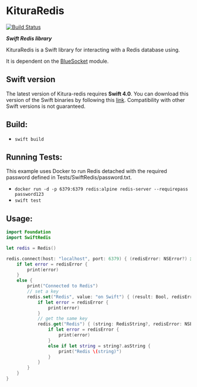 # KituraRedis

[![Build Status](https://travis-ci.org/IBM-Swift/Kitura-redis.svg?branch=master)](https://travis-ci.org/IBM-Swift/Kitura-redis)

***Swift Redis library***

KituraRedis is a Swift library for interacting with a Redis database using.

It is dependent on the [BlueSocket](https://github.com/IBM-Swift/BlueSocket.git) module.

## Swift version
The latest version of Kitura-redis requires **Swift 4.0**. You can download this version of the Swift binaries by following this [link](https://swift.org/download/). Compatibility with other Swift versions is not guaranteed.

## Build:

  - `swift build`

## Running Tests:

This example uses Docker to run Redis detached with the required password defined in Tests/SwiftRedis/password.txt.

  - `docker run -d -p 6379:6379 redis:alpine redis-server --requirepass password123`
  - `swift test`

## Usage:

```swift
import Foundation
import SwiftRedis

let redis = Redis()

redis.connect(host: "localhost", port: 6379) { (redisError: NSError?) in
    if let error = redisError {
        print(error)
    }
    else {
        print("Connected to Redis")
        // set a key
        redis.set("Redis", value: "on Swift") { (result: Bool, redisError: NSError?) in
            if let error = redisError {
                print(error)
            }
            // get the same key
            redis.get("Redis") { (string: RedisString?, redisError: NSError?) in
                if let error = redisError {
                    print(error)
                }
                else if let string = string?.asString {
                    print("Redis \(string)")
                }
            }
        }
    }
}
```
